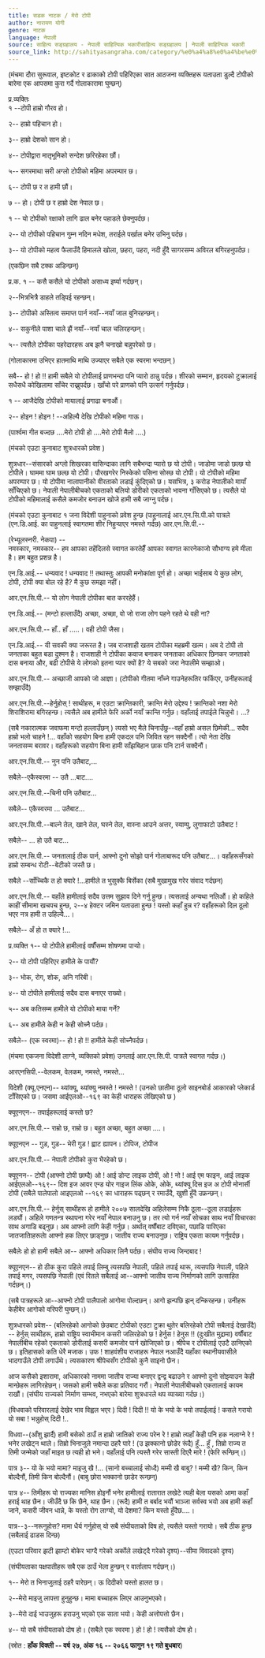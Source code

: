 ```yaml
---
title: सडक नाटक / मेरो टोपी
author: नारायण योगी
genre: नाटक
language: नेपाली
source: साहित्य सङ्ग्रहालय - नेपाली साहित्यिक भकारीसाहित्य सङ्ग्रहालय | नेपाली साहित्यिक भकारी
source_link: http://sahityasangraha.com/category/%e0%a4%a8%e0%a4%be%e0%a4%9f%e0%a4%95-%e0%a4%b0%e0%a4%99%e0%a5%8d%e0%a4%97%e0%a4%ae%e0%a4%9e%e0%a5%8d%e0%a4%9a/%e0%a4%a8%e0%a4%be%e0%a4%9f%e0%a4%95/
---
```


(मंचमा दौरा सुरूवाल, इष्टकोट र ढाकाको टोपी पहिरिएका सात आठजना व्यक्तिहरू यताउता डुल्दै टोपीको बारेमा एक आपसमा कुरा गर्दै गोलाकारामा घुम्छन्)

प्र.व्यक्तिः  
१ --टोपी हाम्रो गौरव हो।

२-- हाम्रो पहिचान हो।

३-- हाम्रो देशको सान हो।

४-- टोपीद्वारा मातृभूमिको सन्देश छरिरहेका छौं।

५-- सगरमाथा सरी अग्लो टोपीको महिमा अपरम्पार छ।

६-- टोपी छ र त हामी छौं।

७ -- हो। टोपी छ र हाम्रो देश नेपाल छ।

१ -- यो टोपीको रक्षाको लागि ढाल बनेर पहाडले छेक्नुपर्दछ।

२-- यो टोपीको पहिचान गुम्न नदिन मधेश, तराईले पर्खाल बनेर उभिनु पर्दछ।

३-- यो टोपीको महत्व फैलाउँदै हिमालले खोला, छहरा, पहरा, नदी हुँदै सागरसम्म अविरल बगिरहनुपर्दछ।

(एकछिन सबै टक्क अडिन्छन्)

प्र.क. १ -- कसै कसैले यो टोपीको असाध्य इर्ष्या गर्दछन्।

२--भित्रभित्रै डाहले तड्पिई रहन्छन्।

३-- टोपीको अस्तित्व समाप्त पार्न नयाँ--नयाँ जाल बुनिरहन्छन्।

४-- सकुनीले पाशा चाले झैं नयाँ--नयाँ चाल चलिरहन्छन्।

५-- त्यसैले टोपीका पहरेदारहरू अब झनै चनाखो बन्नुपरेको छ।

(गोलाकारमा उभिएर हातमाथि माथि उज्याएर सबैले एक स्वरमा भन्दछन् )

सबै-- हो ! हो !! हामी सबैले यो टोपीलाई प्राणभन्दा पनि प्यारो ठान्नु पर्दछ। शीरको सम्मान, हृदयको टुक्रालाई सधैसधै कोखिलामा साँचेर राख्नुपर्दछ। खाँचो परे प्राणको पनि उत्सर्ग गर्नुपर्दछ।

१ -- आजैदेखि टोपीको मायालाई प्रगाढा बनाऔं।

२-- होइन ! होइन ! --अहिल्यै देखि टोपीको महिमा गाऊ।

(पार्श्वमा गीत बज्दछ ....मेरो टोपी हो ....मेरो टोपी मैलो ....)

(मंचको एउटा कुनाबाट शुत्रधारको प्रवेश )

शुत्रधार--संसारको अग्लो शिखरका वासिन्दाका लागि सबैभन्दा प्यारो छ यो टोपी। जाडोमा जाडो छल्छ यो टोपीले। घाममा घाम छल्छ यो टोपी। पौरखगरेर निस्केको पसिना सोस्छ यो टोपी। यो टोपीको महिमा अपरम्पार छ। यो टोपीमा नालापानीको वीरताको लडाई कुंदिएको छ। यसभित्र, ३ करोड नेपालीको मायाँ साँचिएको छ। नेपाली नेपालीबीचको एकताको बलियो डोरीको एकताको भावना गाँसिएको छ। त्यसैले यो टोपीको महिमालाई कसैले कमजोर बनाउन खोजे हामी सबै जाग्नु पर्दछ।

(मंचको एउटा कुनाबाट १ जना विदेशी पाहुनाको प्रवेश हुन्छ (पाहुनालाई आर.एन.सि.पी.को पात्रले (एन.डि.आई. का पाहुनलाई स्वागतमा शीर निहुर्‍याएर नमस्ते गर्दछ) आर.एन.सि.पी.--

(रेभ्यूलस्नरी. नेकपा) --  
नमस्कार, नमस्कार-- हम आपका तहेंदिलसे स्वागत करतेहैँ आपका स्वागत कारनेकाजो सौभाग्य हमे मीला है। हम बहुत प्रशन्न है।

एन.डि.आई.-- धन्यवाद ! धन्यवाद !! तथास्तुः आपकी मनोकांक्षा पूर्ण हो। अच्छा भाईसाब ये कुछ लोग, टोपी, टोपी क्या बोल रहे है? मै कुछ समझा नहीं।

आर.एन.सि.पी.-- यो लोग नेपाली टोपीका बात कररहेहैं।

एन.डि.आई.-- (मन्टो हल्लाउँदै) अच्छा, अच्छा, वो जो राजा लोग पहने रहते थे वही ना?

आर.एन.सि.पी.-- हाँ.. हाँ .....। वही टोपी जैसा।

एन.डि.आई.-- यी सवकी क्या जरूरत है। जब राजशाही खतम टोपीका महब्रमी खत्म। अब दे टोपी तो जनताका बहुत बडा दुश्मन है। राजशाही ने टोपीका कवाज बनाकर जनताका अधिकार छिनकर जनताको दास बनाया और, बढी टोपीसे ये लोगको इतना प्यार क्यों है? ये सबको जरा नेपालीमे सम्झाओ।

आर.एन.सि.पी.-- अच्छाजी आपको जो आज्ञा। (टोपीको गीतमा नाँच्ने गाउनेहरूतिर फर्किएर, उनीहरूलाई सम्झाउँदै)

आर.एन.सि.पी.--हेर्नुहोस् ! साथीहरू, म एउटा क्रान्तिकारी, क्रान्ति मेरो उद्देश्य ! क्रान्तिको नशा मेरो शिराशिरामा बगिरहन्छ। त्यसैले अब हामीले फेरि अर्को नयाँ क्रान्ति गर्नुछ। वहाँलाई तपाईले चिन्नुभो। ...?

(सबै नकारात्मक जवाफमा मन्टो हल्लाउँछन् ) त्यसो भए मैले चिनाउँछु--वहाँ हाम्रो असल छिमेकी... सदैव हाम्रो भलो चाहने !... वहाँको सहयोग बिना हामी एकदल पनि जिवित रहन सक्दैनौं। त्यो नेता देखि जनतासम्म बरावर। वहाँहरूको सहयोग बिना हामी साँझबिहान छाक पनि टार्न सक्दैनौं।

आर.एन.सि.पी.-- नुन पनि उतैबाट,...

सबैले--एकैस्वरमा -- उतै ...बाट....

आर.एन.सि.पी.--चिनी पनि उतैबाट...

सबैले-- एकैस्वरमा ... उतैबाट...

आर.एन.सि.पी.--बाल्ने तेल, खाने तेल, घस्ने तेल, वास्ना आउने अत्तर, स्याम्पु, लुगाफाटो उतैबाट !

सबैले-- ... हो उतै बाट...

आर.एन.सि.पी.-- जनतालाई ठीक पार्न, आफ्नो दुनो सोझो पार्न गोलाबारूद पनि उतैबाट...। वहाँहरूसँगको हाम्रो सम्बन्ध रोटी--बेटीको जस्तै छ।

सबैले --साँच्चिकै त हो क्यारे !...हामीले त भुसुक्कै बिर्सेका (सबै मुखामुख गरेर संवाद गर्दछन)

आर.एन.सि.पी.-- वहाँले हामीलाई सदैव उत्तम सुझाव दिने गर्नु हुन्छ। त्यसलाई अन्यथा नलिऔं। हो कहिले काहीं सीमामा खचपच हुन्छ, २--४ हेक्टर जमिन यताउता हुन्छ ! यस्तो कहाँ हुन्न र? वहाँहरूको दिल ठूलो भएर नत्र हामी त उहिल्यै...।

सबैले-- अँ हो त क्यारे !...

प्र.व्यक्ति १-- यो टोपीले हामीलाई वर्षौंसम्म शोषणमा पार्‍यो।

२-- यो टोपी पहिरिएर हामीले के पायौं?

३-- भोक, रोग, शोक, अनि गरिबी।

४-- यो टोपीले हामीलाई सदैव दास बनाएर राख्यो।

५-- अब कतिसम्म हामीले यो टोपीको माया गर्ने?

६-- अब हामीले केही न केही सोच्नै पर्दछ।

सबैले-- (एक स्वरमा)-- हो ! हो !! हामीले केही सोच्नैपर्दछ।

(मंचमा एकजना विदेशी लाग्ने, व्यक्तिको प्रवेश) उनलाई आर.एन.सि.पी. पात्रलेे स्वागत गर्दछ।)

आरएनसिपी.--वेलकम, वेलकम, नमस्ते, नमस्ते...

विदेशी (क्यू.एनएन)-- थ्यांक्यू, थ्यांक्यु नमस्ते ! नमस्ते ! (उनको छातीमा ठूलो साइनबोर्ड आकारको प्लेकार्ड टाँसिएको छ। जसमा आईएलओ--१६९ का केही धाराहरू लेखिएको छ )

क्यूएनएन-- तपाईहरूलाई कस्तो छ?

आर.एन.सि.पी.-- राम्रो छ, राम्रो छ। बहुत अच्छा, बहुत अच्छा ....।

क्यूएनएन -- गुड, गुड-- भेरी गुड ! ह्वाट ह्यापन। टोपिज, टोपीज

आर.एन.सि.पी.-- नेपाली टोपीको कुरा भैरहेको छ।

क्यूएनन-- टोपी (आफ्नो टोपी छाम्दै) ओ ! आई डोन्ट लाइक टोपी, ओ ! नो ! आई एम फाइन, आई लाइक आईएलओ--१६९-- दिश इज आवर एन्ड योर गाइज लिंक ओके, ओके, थ्यांक्यू दिस इज अ टोपी मोनार्सी टोपी (सबैले पालेपालो आइएलओ --१६९ का धाराहरू पढ्छन् र रमाउँदै, खुशी हुँदै उफ्रन्छन्।

आर.एन.सि.पी.-- हेर्नुस् साथीहरू हो हामीले २००७ सालदेखि अहिलेसम्म निकै ठूला--ठूला लडाईहरू लड्यौं। अहिले गणतन्त्र स्थापना गरेर नयाँ नेपाल बनाउनु छ। तर त्यो गर्न नयाँ सोचका साथ नयाँ विचारका साथ अगाडि बढ्नुछ। अब आफ्नो लागि केही गर्नुछ। अर्थात् वर्षौंबाट दविएका, पछाडि पारिएका जातजातिाहरूलेा आफ्नो हक लिएर छाड्नुछ। जातीय राज्य बनाउनुछ। राष्ट्रिय एकता कायम गर्नुपर्दछ।

सबैलेः हो हो हामी सबैले आ-- आफ्नो अधिकार लिनै पर्दछ। संघीय राज्य जिन्दबाद !

क्यूएनएन-- हो ठीक कुरा पहिले तपाई लिम्बु त्यसपछि नेपाली, पहिले तपाई थारू, त्यसपछि नेपाली, पहिले तपाई मगर, त्यसपछि नेपाली (एवं रितले सबैलाई आ--आफ्नो जातीय राज्य निर्माणको लागि उत्साहित गर्दछन्।)

(सबै पात्रहरूले आ--आफ्नो टोपी पालैपालो आगोमा पोल्दछन्। आगो झन्पछि झन् दन्किरहन्छ। उनीहरू केहीबेर आगोको वरिपरी घुम्छन्।)

शुत्रधारको प्रवेश-- (बलिरहेको आगोको छेउबाट टोपीको एउटा टुक्रा थुतेर बलिरहेको टोपी सबैलाई देखाउँदै) -- हेर्नुस् साथीहरू, हाम्रो राष्ट्रिय स्वाभीमान कसरी जलिरहेको छ ! हेर्नुस ! हेनुस !! (दुःखीत मुद्रामा) वर्षौंबाट नेपालीबीच रहेको एकताको डोरीलाई कसरी कमजोर पार्न खोजिएको छ। श्रीपेच र टोपीलाई एउटै ठानिएको छ। इतिहासको कति धेरै मजाक। उफ ! शाहवंशीय राजाहरू नेपाल नआउँदै यहाँका स्थानीयवासीले भादगाउँले टोपी लगाउँथे। त्यसकारण श्रीपेचसँग टोपीको कुनै साइनो छैन।

आज कसैको इशारामा, अधिकारको नाममा जातीय राज्या बनाएर द्वन्द्व बढाउने र आफ्नो दुनो सोझ्याउन केही मान्छेहरू लागिरहेछन्। जसको हामी सबैले कडा प्रतिवाद गरौं। नेपाली नेपालीबीचको एकतालाई कायम राखौं। (संघीय राज्यको निर्माण सम्भव, नभएको बारेमा शुत्रधारले थप व्याख्या गर्दछ।)

(विधवाको परिवारलाई देखेर भाव विह्वल भएर ) दिदी ! दिदी !! यो के भयो के भयो तपाईलाई ! कसले गरायो यो सबा ! भन्नुहोस् दिदी !..

विधवा--(आँशु झार्दै) हामी बसेको ठाउँ त हाम्रो जातिको राज्य परेन रे ! हाम्रो त्यहाँ केही पनि हक नलाग्ने रे ! भनेर लखेट्न थाले। तिम्रो भिनाजुले नमान्दा ठहरै पारे ! (उ झक्कानो छोडेर रूंदै) हुँ... हुँ , तिम्रो राज्य त तिमी जन्मेको जहाँ माइत छ त्यही हो भने। वहाँलाई पनि त्यस्तै गरेर सास्ती दिएरै मारे ! (फेरि रून्छिन्।)

पात्र ३-- यो के भयो मामा? माइजु खै !... (सानो बच्चालाई सोध्दै) मम्मी खै बाबु? ! मम्मी खै? किन, किन बोल्दैनौं, तिमी किन बोल्दैनौं। (बाबु छोरा भक्कानो छाडेर रून्छन्)

पात्र ४-- तिमीहरू यो राज्यका मानिस होइनौं भनेर हामीलाई रातारात लखेटे त्यही बेला यसको आमा कहाँ हराई थाह छैन। जीउँदै छ कि छैने, थाह छैन। (रूदै) हामी त बर्बाद भयौं भाञ्जा सर्वस्व भयो अब हामी कहाँ जाने, कसरी जीवन धान्ने, के यस्तो रोग लाग्यो, यो देशमा? किन यस्तो हुँदैछ....।

पात्र--३--नरूनुहोस? मामा धैर्य गर्नुहोस् यो सबै संघीयताको विष हो, त्यसैले यस्तो गरायो। सबै ठीक हुन्छ (सबैलाई ढाडस दिन्छ)

(एउटा परिवार झटी झाम्टो बोकेर भाग्दै गरेको अर्कोले लखेट्दै गरेको दृश्य)--सीमा विवादको दृश्य)

(संघीयताका पक्षपातीहरू सबै एक ठाउँ भेला हुन्छन् र वार्तालाप गर्दछन्।)

१-- मेरो त भिनाजुलाई ठहरै पारेछन्। ऊ दिदीको यस्तो हालत छ।

२--मेरो माइजु लापत्ता हुनुहुन्छ। मामा बच्चाहरू लिएर आउनुभएको।

३--मेरो दाई भाउजुहरू हराउनु भएको एक साता भयो। केही अत्तोपत्तो छैन।

४-- यो सबै संघीयताको दोष हो। (सबैले एक स्वरमा ) हो ! हो ! त्यसैको दोष हो।

(स्रोत : **हाँक विक्ली -- वर्ष २७, अंक १६ -- २०६६ फागुन १९ गते बुधबार**)
